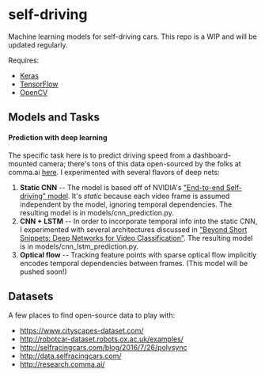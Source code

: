 # self-driving

Machine learning models for self-driving cars. This repo is a WIP and will be updated regularly.

Requires:

* [Keras](https://github.com/fchollet/keras/)
* [TensorFlow](https://www.tensorflow.org/versions/r0.10/get_started/os_setup.html)
* [OpenCV](http://opencv.org/downloads.html)

## Models and Tasks

#### Prediction with deep learning

The specific task here is to predict driving speed from a dashboard-mounted camera; there's tons of this data open-sourced by the folks at comma.ai [here](https://github.com/commaai/research). I experimented with several flavors of deep nets:

1. **Static CNN** -- The model is based off of NVIDIA's ["End-to-end Self-driving" model](https://arxiv.org/abs/1604.07316). It's *static* because each video frame is assumed independent by the model, ignoring temporal dependencies. The resulting model is in models/cnn_prediction.py.
2. **CNN + LSTM** -- In order to incorporate temporal info into the static CNN, I experimented with several architectures discussed in ["Beyond Short Snippets: Deep Networks for Video Classification"](http://arxiv.org/abs/1503.08909). The resulting model is in models/cnn_lstm_prediction.py.
3. **Optical flow** -- Tracking feature points with sparse optical flow implicitly encodes temporal dependencies between frames. (This model will be pushed soon!)



## Datasets

A few places to find open-source data to play with:

* https://www.cityscapes-dataset.com/
* http://robotcar-dataset.robots.ox.ac.uk/examples/
* http://selfracingcars.com/blog/2016/7/26/polysync
* http://data.selfracingcars.com/
* http://research.comma.ai/